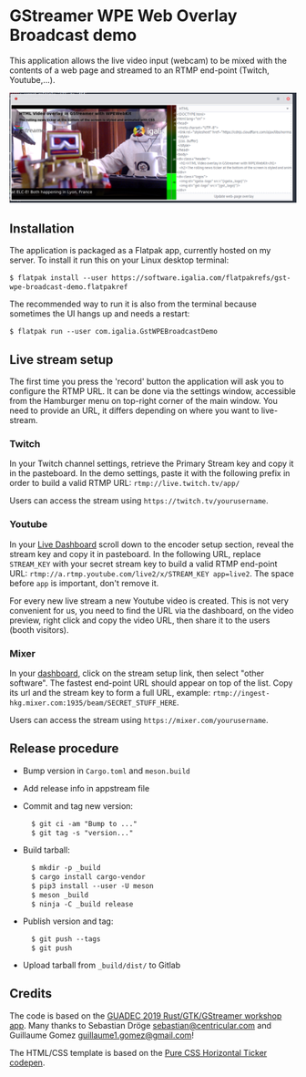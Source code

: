 # GStreamer WPE Web Overlay Broadcast demo

This application allows the live video input (webcam) to be mixed with the
contents of a web page and streamed to an RTMP end-point (Twitch, Youtube,...).

![Screenshot](data/screenshot.png)

## Installation

The application is packaged as a Flatpak app, currently hosted on my server. To
install it run this on your Linux desktop terminal:

```shell
$ flatpak install --user https://software.igalia.com/flatpakrefs/gst-wpe-broadcast-demo.flatpakref
```

The recommended way to run it is also from the terminal because sometimes the UI
hangs up and needs a restart:

```shell
$ flatpak run --user com.igalia.GstWPEBroadcastDemo
```

## Live stream setup

The first time you press the 'record' button the application will ask you to
configure the RTMP URL. It can be done via the settings window, accessible from
the Hamburger menu on top-right corner of the main window. You need to provide
an URL, it differs depending on where you want to live-stream.

### Twitch

In your Twitch channel settings, retrieve the Primary Stream key and copy it in
the pasteboard. In the demo settings, paste it with the following prefix in
order to build a valid RTMP URL: `rtmp://live.twitch.tv/app/`

Users can access the stream using `https://twitch.tv/yourusername`.

### Youtube

In your [Live Dashboard](https://www.youtube.com/live_dashboard) scroll down to
the encoder setup section, reveal the stream key and copy it in pasteboard. In
the following URL, replace `STREAM_KEY` with your secret stream key to build a
valid RTMP end-point URL: `rtmp://a.rtmp.youtube.com/live2/x/STREAM_KEY app=live2`.
The space before `app` is important, don't remove it.

For every new live stream a new Youtube video is created. This is not very
convenient for us, you need to find the URL via the dashboard, on the video
preview, right click and copy the video URL, then share it to the users (booth
visitors).

### Mixer

In your [dashboard](https://mixer.com/dashboard/channel/broadcast), click on the
stream setup link, then select "other software". The fastest end-point URL
should appear on top of the list. Copy its url and the stream key to form a full
URL, example: `rtmp://ingest-hkg.mixer.com:1935/beam/SECRET_STUFF_HERE`.

Users can access the stream using `https://mixer.com/yourusername`.

## Release procedure

- Bump version in `Cargo.toml` and `meson.build`
- Add release info in appstream file
- Commit and tag new version:

        $ git ci -am "Bump to ..."
        $ git tag -s "version..."

- Build tarball:

        $ mkdir -p _build
        $ cargo install cargo-vendor
        $ pip3 install --user -U meson
        $ meson _build
        $ ninja -C _build release

- Publish version and tag:

        $ git push --tags
        $ git push

- Upload tarball from `_build/dist/` to Gitlab


## Credits

The code is based on the [GUADEC 2019 Rust/GTK/GStreamer workshop app](https://gitlab.gnome.org/sdroege/guadec-workshop-2019). Many thanks to Sebastian Dröge <sebastian@centricular.com> and Guillaume Gomez
<guillaume1.gomez@gmail.com>!

The HTML/CSS template is based on the [Pure CSS Horizontal Ticker codepen](https://codepen.io/lewismcarey/pen/GJZVoG).
